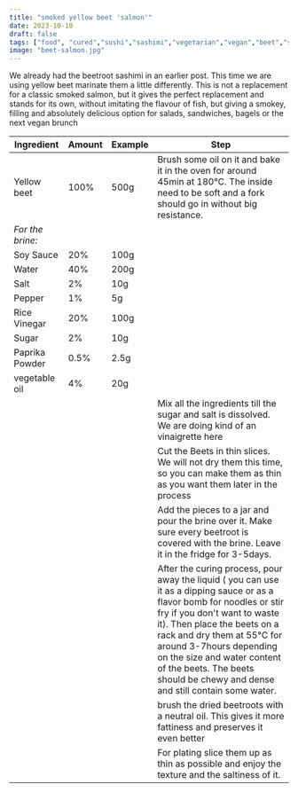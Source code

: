 ```yaml
---
title: "smoked yellow beet 'salmon'"
date: 2023-10-10
draft: false
tags: ["food", "cured","sushi","sashimi","vegetarian","vegan","beet","salmon"]
image: "beet-salmon.jpg"
---
```




We already had the beetroot sashimi in an earlier post. This time we are using yellow beet marinate them a little differently. This is not a replacement for a classic smoked salmon, but it gives the perfect replacement and stands for its own, without imitating the flavour of fish, but giving a smokey, filling and absolutely delicious option for salads, sandwiches, bagels or the next vegan brunch

| Ingredient         | Amount     | Example | Step |
|--------------|-----------|----------------|-------|
| Yellow beet| 100%| 500g | Brush some oil on it and bake it in the oven for around 45min at 180°C. The inside need to be soft and a fork should go in without big resistance.|
| *For the brine:* ||||
| Soy Sauce | 20% | 100g||
| Water | 40% | 200g ||
| Salt | 2% | 10g ||
| Pepper | 1% | 5g ||
| Rice Vinegar | 20% | 100g||
| Sugar | 2% | 10g ||
| Paprika Powder | 0.5% | 2.5g ||
| vegetable oil | 4% | 20g ||
||||Mix all the ingredients till the sugar and salt is dissolved. We are doing kind of an vinaigrette here|
|||| Cut the Beets in thin slices. We will not dry them this time, so you can make them as thin as you want them later in the process |
|||| Add the pieces to a jar and pour the brine over it. Make sure every beetroot is covered with the brine. Leave it in the fridge for 3-5days.|
|||| After the curing process, pour away the liquid ( you can use it as a dipping sauce or as a flavor bomb for noodles or stir fry if you don't want to waste it). Then place the beets on a rack and dry them at 55°C for around 3-7hours depending on the size and water content of the beets. The beets should be chewy and dense and still contain some water.|
|||| brush the dried beetroots with a neutral oil. This gives it more fattiness and preserves it even better|
|||| For plating slice them up as thin as possible and enjoy the texture and the saltiness of it.|
